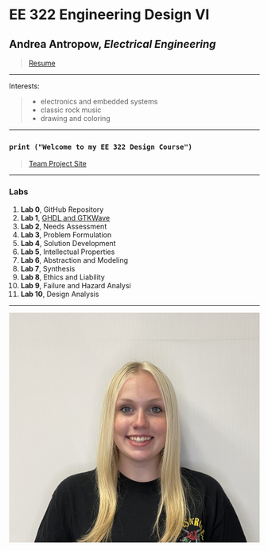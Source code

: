 # EE 322 Engineering Design VI
## Andrea Antropow, *Electrical Engineering*
> [Resume](https://github.com/aantrop1/EE-322-Engineering-Design-VI/blob/main/Andrea%20Antropow%20Resume%201-24-2024.pdf)
---
Interests:
> - electronics and embedded systems
> - classic rock music
> - drawing and coloring
---
### `print ("Welcome to my EE 322 Design Course")`
> [Team Project Site](https://sites.google.com/stevens.edu/cpe322-group/home)
---
### Labs
1. **Lab 0**, GitHub Repository 
2. **Lab 1**, [GHDL and GTKWave](https://github.com/aantrop1/EE-322-Engineering-Design-VI/blob/main/Lab%201/README.md)
3. **Lab 2**, Needs Assessment
4. **Lab 3**, Problem Formulation
5. **Lab 4**, Solution Development
6. **Lab 5**, Intellectual Properties
7. **Lab 6**, Abstraction and Modeling
8. **Lab 7**, Synthesis
9. **Lab 8**, Ethics and Liability
10. **Lab 9**, Failure and Hazard Analysi
11. **Lab 10**, Design Analysis

---
![](andreapicture.jpg)
